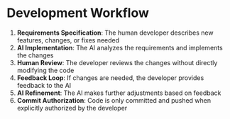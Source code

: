 # Development Workflow

1. **Requirements Specification**: The human developer describes new features, changes, or fixes needed
2. **AI Implementation**: The AI analyzes the requirements and implements the changes
3. **Human Review**: The developer reviews the changes without directly modifying the code
4. **Feedback Loop**: If changes are needed, the developer provides feedback to the AI
5. **AI Refinement**: The AI makes further adjustments based on feedback
6. **Commit Authorization**: Code is only committed and pushed when explicitly authorized by the developer 
